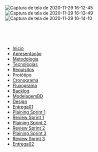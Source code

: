 ![Captura de tela de 2020-11-29 16-12-45](https://user-images.githubusercontent.com/50925505/100551232-0c52ce00-325e-11eb-8683-7ce611de733b.png)
![Captura de tela de 2020-11-29 16-13-49](https://user-images.githubusercontent.com/50925505/100551249-15439f80-325e-11eb-905b-46b1b74b5114.png)
![Captura de tela de 2020-11-29 16-14-10](https://user-images.githubusercontent.com/50925505/100551253-183e9000-325e-11eb-83e0-3a2c7d5c07f7.png)

<br/>
<br/>
<br/>



- [Inicio](/index.md)
- [Apresentação](/Apresentacao.MD)
- [Metodologia](/Metodologia.MD)
- [Tecnologias](/Tecnologias.MD)
- [Requisitos](/Requisitos.MD)
- Protótipo
- [Cronograma](/Cronograma.MD)
- [Fluxograma](/Fluxograma.MD)
- [Backlog](/Backlog.MD)
- [ModelagemBD](/DER-DLD.MD)
- [Design](/Design.md)
- [Entrega01](/Entrega01.MD)
- [Plaining Sprint 1](/Plaining_Sprint1.MD)
- [Review Sprint 1](/Review01.MD)
- [Plaining Sprint 2](/Plaining_Sprint2.MD)
- [Review Sprint 2](/Review02.MD)
- [Plaining Sprint 3](/Plaining_Sprint3.MD)
- [Review Sprint 3](/Review03.MD)
- [Entrega02](/Entrega02.MD)

